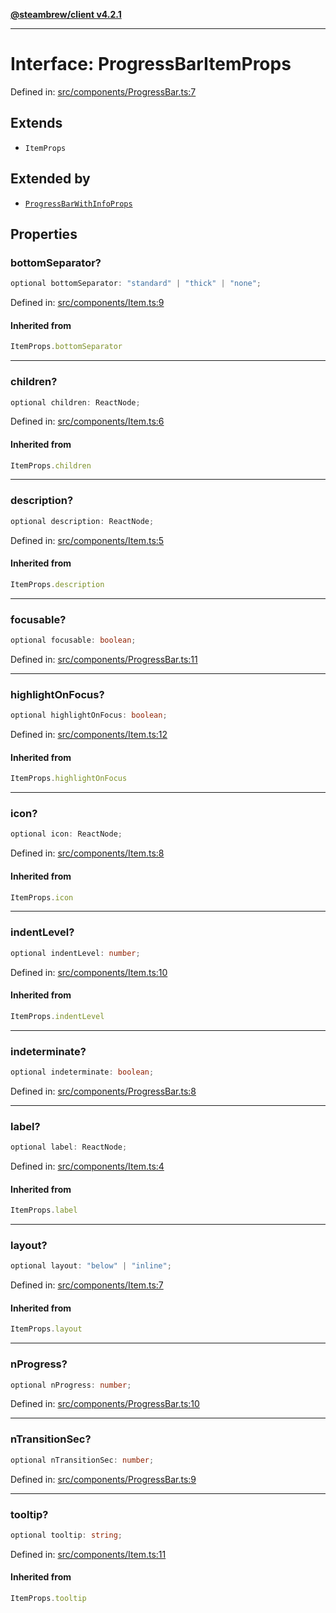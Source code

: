 [**@steambrew/client v4.2.1**](../README.md)

***

# Interface: ProgressBarItemProps

Defined in: [src/components/ProgressBar.ts:7](https://github.com/SteamClientHomebrew/SDK/blob/main/typescript-packages/client/src/components/ProgressBar.ts#L7)

## Extends

- `ItemProps`

## Extended by

- [`ProgressBarWithInfoProps`](ProgressBarWithInfoProps.md)

## Properties

### bottomSeparator?

```ts
optional bottomSeparator: "standard" | "thick" | "none";
```

Defined in: [src/components/Item.ts:9](https://github.com/SteamClientHomebrew/SDK/blob/main/typescript-packages/client/src/components/Item.ts#L9)

#### Inherited from

```ts
ItemProps.bottomSeparator
```

***

### children?

```ts
optional children: ReactNode;
```

Defined in: [src/components/Item.ts:6](https://github.com/SteamClientHomebrew/SDK/blob/main/typescript-packages/client/src/components/Item.ts#L6)

#### Inherited from

```ts
ItemProps.children
```

***

### description?

```ts
optional description: ReactNode;
```

Defined in: [src/components/Item.ts:5](https://github.com/SteamClientHomebrew/SDK/blob/main/typescript-packages/client/src/components/Item.ts#L5)

#### Inherited from

```ts
ItemProps.description
```

***

### focusable?

```ts
optional focusable: boolean;
```

Defined in: [src/components/ProgressBar.ts:11](https://github.com/SteamClientHomebrew/SDK/blob/main/typescript-packages/client/src/components/ProgressBar.ts#L11)

***

### highlightOnFocus?

```ts
optional highlightOnFocus: boolean;
```

Defined in: [src/components/Item.ts:12](https://github.com/SteamClientHomebrew/SDK/blob/main/typescript-packages/client/src/components/Item.ts#L12)

#### Inherited from

```ts
ItemProps.highlightOnFocus
```

***

### icon?

```ts
optional icon: ReactNode;
```

Defined in: [src/components/Item.ts:8](https://github.com/SteamClientHomebrew/SDK/blob/main/typescript-packages/client/src/components/Item.ts#L8)

#### Inherited from

```ts
ItemProps.icon
```

***

### indentLevel?

```ts
optional indentLevel: number;
```

Defined in: [src/components/Item.ts:10](https://github.com/SteamClientHomebrew/SDK/blob/main/typescript-packages/client/src/components/Item.ts#L10)

#### Inherited from

```ts
ItemProps.indentLevel
```

***

### indeterminate?

```ts
optional indeterminate: boolean;
```

Defined in: [src/components/ProgressBar.ts:8](https://github.com/SteamClientHomebrew/SDK/blob/main/typescript-packages/client/src/components/ProgressBar.ts#L8)

***

### label?

```ts
optional label: ReactNode;
```

Defined in: [src/components/Item.ts:4](https://github.com/SteamClientHomebrew/SDK/blob/main/typescript-packages/client/src/components/Item.ts#L4)

#### Inherited from

```ts
ItemProps.label
```

***

### layout?

```ts
optional layout: "below" | "inline";
```

Defined in: [src/components/Item.ts:7](https://github.com/SteamClientHomebrew/SDK/blob/main/typescript-packages/client/src/components/Item.ts#L7)

#### Inherited from

```ts
ItemProps.layout
```

***

### nProgress?

```ts
optional nProgress: number;
```

Defined in: [src/components/ProgressBar.ts:10](https://github.com/SteamClientHomebrew/SDK/blob/main/typescript-packages/client/src/components/ProgressBar.ts#L10)

***

### nTransitionSec?

```ts
optional nTransitionSec: number;
```

Defined in: [src/components/ProgressBar.ts:9](https://github.com/SteamClientHomebrew/SDK/blob/main/typescript-packages/client/src/components/ProgressBar.ts#L9)

***

### tooltip?

```ts
optional tooltip: string;
```

Defined in: [src/components/Item.ts:11](https://github.com/SteamClientHomebrew/SDK/blob/main/typescript-packages/client/src/components/Item.ts#L11)

#### Inherited from

```ts
ItemProps.tooltip
```
